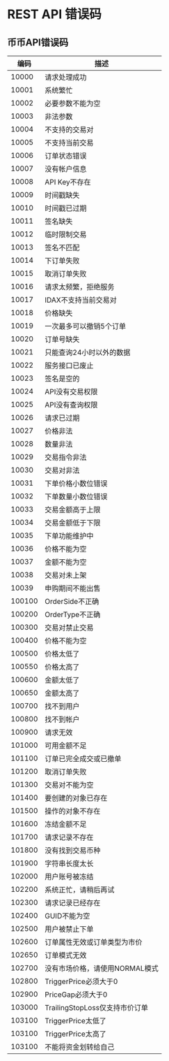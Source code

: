 # REST API 错误码

## 币币API错误码

| 编码         |         描述         |
|---------------|--------------------|
| 10000 | 请求处理成功 |
| 10001	| 系统繁忙 |
| 10002	| 必要参数不能为空 |
| 10003	| 非法参数 |
| 10004	| 不支持的交易对 |
| 10005	| 不支持当前交易 |
| 10006	| 订单状态错误 |
| 10007	| 没有帐户信息 |
| 10008	| API Key不存在 |
| 10009	| 时间戳缺失 |
| 10010	| 时间戳已过期 |
| 10011	| 签名缺失 |
| 10012	| 临时限制交易 |
| 10013	| 签名不匹配 |
| 10014	| 下订单失败 |
| 10015	| 取消订单失败 |
| 10016	| 请求太频繁，拒绝服务 |
| 10017	| IDAX不支持当前交易对 |
| 10018	| 价格缺失 |
| 10019	| 一次最多可以撤销5个订单 |
| 10020	| 订单号缺失 |
| 10021	| 只能查询24小时以外的数据 |
| 10022	| 服务接口已废止 |
| 10023	| 签名是空的 |
| 10024	| API没有交易权限 |
| 10025	| API没有查询权限 |
| 10026	| 请求已过期 |
| 10027	| 价格非法 |
| 10028	| 数量非法 |
| 10029	| 交易指令非法 |
| 10030	| 交易对非法 |
| 10031	| 下单价格小数位错误 |
| 10032	| 下单数量小数位错误 |
| 10033	| 交易金额高于上限 |
| 10034	| 交易金额低于下限 |
| 10035	| 下单功能维护中 |
| 10036	| 价格不能为空 |
| 10037	| 金额不能为空 |
| 10038	| 交易对未上架 |
| 10039	| 申购期间不能出售 |
| 100100 |	OrderSide不正确 |
| 100200 |	OrderType不正确 |
| 100300 |	交易对禁止交易 |
| 100400 |	价格不能为空 |
| 100500 |	价格太低了 |
| 100550 |	价格太高了 |
| 100600 |	金额太低了 |
| 100650 |	金额太高了 |
| 100700 |	找不到用户 |
| 100800 |	找不到帐户 |
| 100900 |	请求无效 |
| 101000 |	可用金额不足 |
| 101100 |	订单已完全成交或已撤单 |
| 101200 |	取消订单失败 |
| 101300 |	交易对不能为空 |
| 101400 |	要创建的对象已存在 |
| 101500 |	操作的对象不存在 |
| 101600 |	冻结金额不足 |
| 101700 |	请求记录不存在 |
| 101800 |	没有找到交易币种 |
| 101900 |	字符串长度太长 |
| 102000 |	用户账号被冻结 |
| 102200 |	系统正忙，请稍后再试 |
| 102300 |	请求记录已经存在 |
| 102400 |	GUID不能为空 |
| 102500 |	用户被禁止下单 |
| 102600 |	订单属性无效或订单类型为市价 |
| 102650 |	订单模式无效 |
| 102700 |	没有市场价格，请使用NORMAL模式 |
| 102800 |	TriggerPrice必须大于0 |
| 102900 |	PriceGap必须大于0 |
| 103000 |	TrailingStopLoss仅支持市价订单 |
| 103100 |	TriggerPrice太低了 |
| 103100 |	TriggerPrice太高了 |
| 103100 |	不能将资金划转给自己 |
